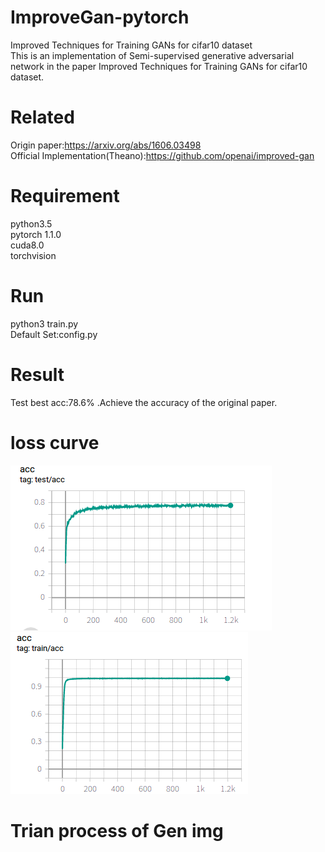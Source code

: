 # ImproveGan-pytorch
Improved Techniques for Training GANs for cifar10 dataset  
This is an implementation of Semi-supervised generative adversarial network in the paper Improved Techniques for Training GANs for cifar10 dataset.  
# Related  
Origin paper:https://arxiv.org/abs/1606.03498  
Official Implementation(Theano):https://github.com/openai/improved-gan  
# Requirement  
python3.5  
pytorch 1.1.0  
cuda8.0  
torchvision  
# Run
python3 train.py  
Default Set:config.py
# Result  
Test best acc:78.6% .Achieve the accuracy of the original paper.
# loss curve  
![](./results/test.png)
![](./results/train.png)
# Trian process of Gen img  


